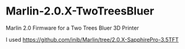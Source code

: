 # Marlin-2.0.X-TwoTreesBluer
Marlin  2.0 Firmware for a Two Trees Bluer 3D Printer  

I used  https://github.com/inib/Marlin/tree/2.0.X-SapphirePro-3.5TFT 


